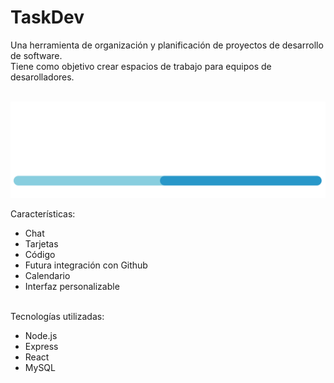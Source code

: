 # TaskDev

Una herramienta de organización y planificación de proyectos de desarrollo de software.<br> 
Tiene como objetivo crear espacios de trabajo para equipos de desarolladores.<br><br>

<img src="src/img/devware_logo.png" alt="DaveWare logo">

Características:
- Chat
- Tarjetas
- Código
- Futura integración con Github
- Calendario
- Interfaz personalizable
<br><br>

Tecnologías utilizadas:
- Node.js
- Express
- React
- MySQL
